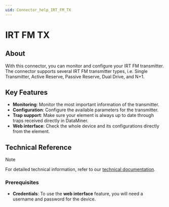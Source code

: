 ```yaml
---
uid: Connector_help_IRT_FM_TX
---
```


# IRT FM TX

## About

With this connector, you can monitor and configure your IRT FM transmitter. The connector supports several IRT FM transmitter types, i.e. Single Transmitter, Active Reserve, Passive Reserve, Dual Drive, and N+1.

## Key Features

- **Monitoring**: Monitor the most important information of the transmitter.
- **Configuration**: Configure the available parameters for the transmitter.
- **Trap support**: Make sure your element is always up to date through traps received directly in DataMiner.
- **Web interface**: Check the whole device and its configurations directly from the element.

## Technical Reference

> [!NOTE]
> For detailed technical information, refer to our [technical documentation](xref:Connector_help_IRT_FM_TX_Technical).

### Prerequisites

- **Credentials**: To use the **web interface** feature, you will need a username and password for the device.

